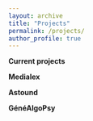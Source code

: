 ```yaml
---
layout: archive
title: "Projects"
permalink: /projects/
author_profile: true
---
```


**Current projects**


**Medialex**


**Astound**


**GénéAlgoPsy**




